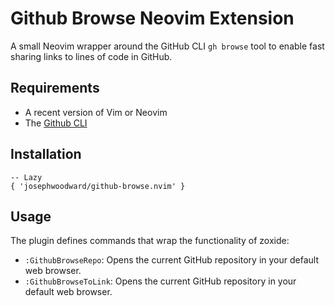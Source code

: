 # Github Browse Neovim Extension

A small Neovim wrapper around the GitHub CLI `gh browse` tool to enable fast sharing links to lines of code in GitHub.

## Requirements

- A recent version of Vim or Neovim
- The [Github CLI](https://cli.github.com/)

## Installation

```
-- Lazy
{ 'josephwoodward/github-browse.nvim' }
```

## Usage

The plugin defines commands that wrap the functionality of zoxide:

- `:GithubBrowseRepo`: Opens the current GitHub repository in your default web browser.
- `:GithubBrowseToLink`: Opens the current GitHub repository in your default web browser.
